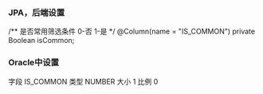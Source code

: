 

### JPA，后端设置

/** 是否常用筛选条件 0-否  1-是 */
@Column(name = "IS_COMMON")
private Boolean isCommon;
    
### Oracle中设置

字段 IS_COMMON 类型 NUMBER 大小 1 比例 0 
